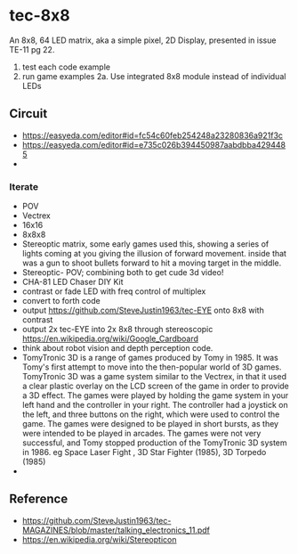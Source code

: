 # tec-8x8

An 8x8, 64 LED matrix, aka a simple pixel, 2D Display, presented in issue TE-11 pg 22.

1. test each code example
2. run game examples
2a. Use integrated 8x8 module instead of individual LEDs


## Circuit
- https://easyeda.com/editor#id=fc54c60feb254248a23280836a921f3c
- https://easyeda.com/editor#id=e735c026b394450987aabdbba4294485
- 






### Iterate
- POV
- Vectrex
- 16x16
- 8x8x8
- Stereoptic matrix, some early games used this, showing a series of lights coming at you giving the illusion of forward movement. inside that was a gun to shoot bullets forward to hit a moving target in the middle. 
- Stereoptic- POV; combining both to get cude 3d video! 
- CHA-81 LED Chaser DIY Kit
- contrast or fade LED with freq control of multiplex
- convert to forth code
- output https://github.com/SteveJustin1963/tec-EYE onto 8x8 with contrast
- output 2x tec-EYE into 2x 8x8 through stereoscopic https://en.wikipedia.org/wiki/Google_Cardboard
- think about robot vision and depth perception code.
- TomyTronic 3D is a range of games produced by Tomy in 1985. It was Tomy's first attempt to move into the then-popular world of 3D games. TomyTronic 3D was a game system similar to the Vectrex, in that it used a clear plastic overlay on the LCD screen of the game in order to provide a 3D effect. The games were played by holding the game system in your left hand and the controller in your right. The controller had a joystick on the left, and three buttons on the right, which were used to control the game. The games were designed to be played in short bursts, as they were intended to be played in arcades. The games were not very successful, and Tomy stopped production of the TomyTronic 3D system in 1986. eg Space Laser Fight , 3D Star Fighter (1985), 3D Torpedo (1985)
- 
## Reference
- https://github.com/SteveJustin1963/tec-MAGAZINES/blob/master/talking_electronics_11.pdf
- https://en.wikipedia.org/wiki/Stereopticon
